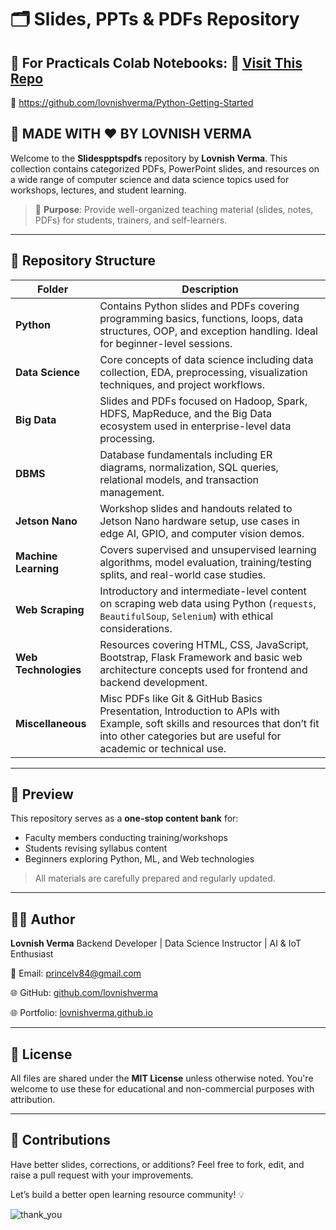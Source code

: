 # 🗂️ Slides, PPTs & PDFs Repository

## 📌 For Practicals Colab Notebooks: 🔗 [Visit This Repo](https://github.com/lovnishverma/Python-Getting-Started)
🔗 https://github.com/lovnishverma/Python-Getting-Started
## 📌 MADE WITH ❤️ BY LOVNISH VERMA

Welcome to the **Slidespptspdfs** repository by **Lovnish Verma**. This collection contains categorized PDFs, PowerPoint slides, and resources on a wide range of computer science and data science topics used for workshops, lectures, and student learning.

> 🎯 **Purpose**: Provide well-organized teaching material (slides, notes, PDFs) for students, trainers, and self-learners.

---

## 📁 Repository Structure

| Folder               | Description                                                                                                                                                     |
| -------------------- | --------------------------------------------------------------------------------------------------------------------------------------------------------------- |
| **Python**         | Contains Python slides and PDFs covering programming basics, functions, loops, data structures, OOP, and exception handling. Ideal for beginner-level sessions. |
| **Data Science**     | Core concepts of data science including data collection, EDA, preprocessing, visualization techniques, and project workflows.                                   |
| **Big Data**         | Slides and PDFs focused on Hadoop, Spark, HDFS, MapReduce, and the Big Data ecosystem used in enterprise-level data processing.                                 |
| **DBMS**             | Database fundamentals including ER diagrams, normalization, SQL queries, relational models, and transaction management.                                         |
| **Jetson Nano**      | Workshop slides and handouts related to Jetson Nano hardware setup, use cases in edge AI, GPIO, and computer vision demos.                                      |
| **Machine Learning** | Covers supervised and unsupervised learning algorithms, model evaluation, training/testing splits, and real-world case studies.                                 |
| **Web Scraping**     | Introductory and intermediate-level content on scraping web data using Python (`requests`, `BeautifulSoup`, `Selenium`) with ethical considerations.            |
| **Web Technologies** | Resources covering HTML, CSS, JavaScript, Bootstrap, Flask Framework and basic web architecture concepts used for frontend and backend development.                                         |
| **Miscellaneous**    | Misc PDFs like Git & GitHub Basics Presentation, Introduction to APIs with Example, soft skills and resources that don’t fit into other categories but are useful for academic or technical use.                             |

---

## 📸 Preview

This repository serves as a **one-stop content bank** for:

* Faculty members conducting training/workshops
* Students revising syllabus content
* Beginners exploring Python, ML, and Web technologies

> All materials are carefully prepared and regularly updated.

---

## 🧑‍🏫 Author

**Lovnish Verma**
Backend Developer | Data Science Instructor | AI & IoT Enthusiast

📧 Email: [princelv84@gmail.com](mailto:princelv84@gmail.com)

🌐 GitHub: [github.com/lovnishverma](https://github.com/lovnishverma)

🌐 Portfolio: [lovnishverma.github.io](https://lovnishverma.github.io/)

---

## 📜 License

All files are shared under the **MIT License** unless otherwise noted. You're welcome to use these for educational and non-commercial purposes with attribution.

---

## 🙌 Contributions

Have better slides, corrections, or additions?
Feel free to fork, edit, and raise a pull request with your improvements.

Let’s build a better open learning resource community! 💡

![thank_you](https://github.com/user-attachments/assets/77f46062-a334-4747-b30e-0c0ec52a5070)


